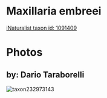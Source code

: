 
Maxillaria embreei
==================
  
[iNaturalist taxon id: 1091409](https://www.inaturalist.org/taxa/1091409)
# Photos

## by: Dario Taraborelli
  
![taxon232973143](https://inaturalist-open-data.s3.amazonaws.com/photos/249695726/medium.jpg)
